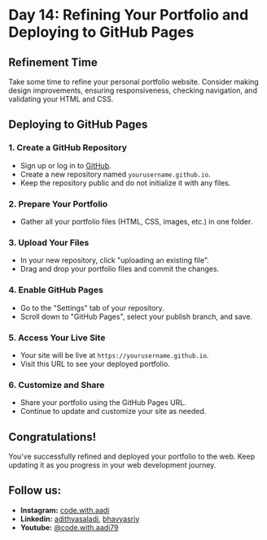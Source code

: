 
# Day 14: Refining Your Portfolio and Deploying to GitHub Pages

## Refinement Time
Take some time to refine your personal portfolio website. Consider making design improvements, ensuring responsiveness, checking navigation, and validating your HTML and CSS.

## Deploying to GitHub Pages

### 1. Create a GitHub Repository
- Sign up or log in to [GitHub](https://github.com/).
- Create a new repository named `yourusername.github.io`.
- Keep the repository public and do not initialize it with any files.

### 2. Prepare Your Portfolio
- Gather all your portfolio files (HTML, CSS, images, etc.) in one folder.

### 3. Upload Your Files
- In your new repository, click "uploading an existing file".
- Drag and drop your portfolio files and commit the changes.

### 4. Enable GitHub Pages
- Go to the "Settings" tab of your repository.
- Scroll down to "GitHub Pages", select your publish branch, and save.

### 5. Access Your Live Site
- Your site will be live at `https://yourusername.github.io`.
- Visit this URL to see your deployed portfolio.

### 6. Customize and Share
- Share your portfolio using the GitHub Pages URL.
- Continue to update and customize your site as needed.

## Congratulations!
You've successfully refined and deployed your portfolio to the web. Keep updating it as you progress in your web development journey.

## Follow us:

- **Instagram:** [code.with.aadi](https://www.instagram.com/code.with.aadi/)
- **Linkedin:** [adithyasaladi](https://www.linkedin.com/in/adithyasaladi/), [bhavyasriy](https://www.linkedin.com/in/bhavyasriy/)
- **Youtube:** [@code.with.aadi79](https://www.youtube.com/@Code.with.aadi79)
